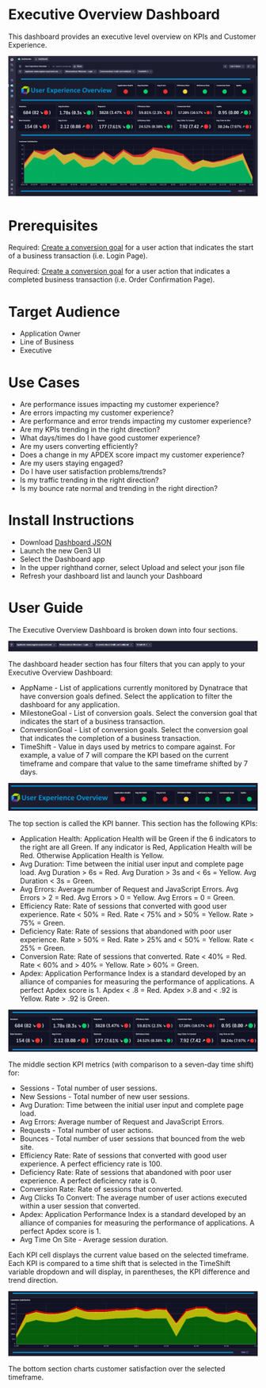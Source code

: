 # Executive Overview Dashboard
This dashboard provides an executive level overview on KPIs and Customer Experience.

![Executive Overview Dashboard](ExecutiveOverview.png)

# Prerequisites

Required: [Create a conversion goal](https://www.dynatrace.com/support/help/platform-modules/digital-experience/web-applications/analyze-and-use/define-conversion-goals) for a user action that indicates the start of a business transaction (i.e. Login Page).

Required: [Create a conversion goal](https://www.dynatrace.com/support/help/platform-modules/digital-experience/web-applications/analyze-and-use/define-conversion-goals) for a user action that indicates a completed business transaction (i.e. Order Confirmation Page).

# Target Audience

- Application Owner
- Line of Business
- Executive

# Use Cases

- Are performance issues impacting my customer experience?
- Are errors impacting my customer experience?
- Are performance and error trends impacting my customer experience?
- Are my KPIs trending in the right direction?
- What days/times do I have good customer experience?
- Are my users converting efficiently? 
- Does a change in my APDEX score impact my customer experience?
- Are my users staying engaged?
- Do I have user satisfaction problems/trends?
- Is my traffic trending in the right direction?
- Is my bounce rate normal and trending in the right direction?

# Install Instructions

- Download [Dashboard JSON](https://github.com/TechShady/Dynatrace-Dashboards-Gen3/blob/main/Executive%20Overview.json)
- Launch the new Gen3 UI
- Select the Dashboard app
- In the upper righthand corner, select Upload and select your json file
- Refresh your dashboard list and launch your Dashboard

# User Guide

The Executive Overview Dashboard is broken down into four sections.

![Executive Overview Dashboard](ExecutiveOverview-0.png)

The dashboard header section has four filters that you can apply to your Executive Overview Dashboard:
- AppName - List of applications currently monitored by Dynatrace that have conversion goals defined. Select the application to filter the dashboard for any application. 
- MilestoneGoal - List of conversion goals. Select the conversion goal that indicates the start of a business transaction.
- ConversionGoal - List of conversion goals. Select the conversion goal that indicates the completion of a business transaction.
- TimeShift - Value in days used by metrics to compare against. For example, a value of 7 will compare the KPI based on the current timeframe and compare that value to the same timeframe shifted by 7 days.

![Executive Overview Dashboard](ExecutiveOverview-1.png)

The top section is called the KPI banner. This section has the following KPIs:

- Application Health: Application Health will be Green if the 6 indicators to the right are all Green. If any indicator is Red, Application Health will be Red. Otherwise Application Health is Yellow.
- Avg Duration: Time between the initial user input and complete page load. Avg Duration > 6s = Red. Avg Duration > 3s and < 6s = Yellow. Avg Duration < 3s = Green.
- Avg Errors: Average number of Request and JavaScript Errors.  Avg Errors > 2 = Red. Avg Errors > 0 = Yellow. Avg Errors = 0 = Green.
- Efficiency Rate: Rate of sessions that converted with good user experience. Rate < 50% = Red. Rate < 75% and > 50% = Yellow. Rate > 75% = Green.
- Deficiency Rate: Rate of sessions that abandoned with poor user experience. Rate > 50% = Red. Rate > 25% and < 50% = Yellow. Rate < 25% = Green.
- Conversion Rate: Rate of sessions that converted. Rate < 40% = Red. Rate < 60% and > 40% = Yellow. Rate > 60% = Green.
- Apdex: Application Performance Index is a standard developed by an alliance of companies for measuring the performance of applications. A perfect Apdex score is 1. Apdex < .8 = Red. Apdex >.8 and < .92 is Yellow. Rate > .92 is Green.

![Executive Overview Dashboard](ExecutiveOverview-2.png)

The middle section KPI metrics (with comparison to a seven-day time shift) for: 
- Sessions - Total number of user sessions.
- New Sessions - Total number of new user sessions.
- Avg Duration: Time between the initial user input and complete page load.
- Avg Errors: Average number of Request and JavaScript Errors.
- Requests - Total number of user actions.
- Bounces - Total number of user sessions that bounced from the web site.
- Efficiency Rate: Rate of sessions that converted with good user experience. A perfect efficiency rate is 100.
- Deficiency Rate: Rate of sessions that abandoned with poor user experience. A perfect deficiency rate is 0.
- Conversion Rate: Rate of sessions that converted.
- Avg Clicks To Convert: The average number of user actions executed within a user session that converted.
- Apdex: Application Performance Index is a standard developed by an alliance of companies for measuring the performance of applications. A perfect Apdex score is 1.
- Avg Time On Site - Average session duration.

Each KPI cell displays the current value based on the selected timeframe. Each KPI is compared to a time shift that is selected in the TimeShift variable dropdown and will display, in parentheses, the KPI difference and trend direction.

![Executive Overview Dashboard](ExecutiveOverview-3.png)

The bottom section charts customer satisfaction over the selected timeframe.
